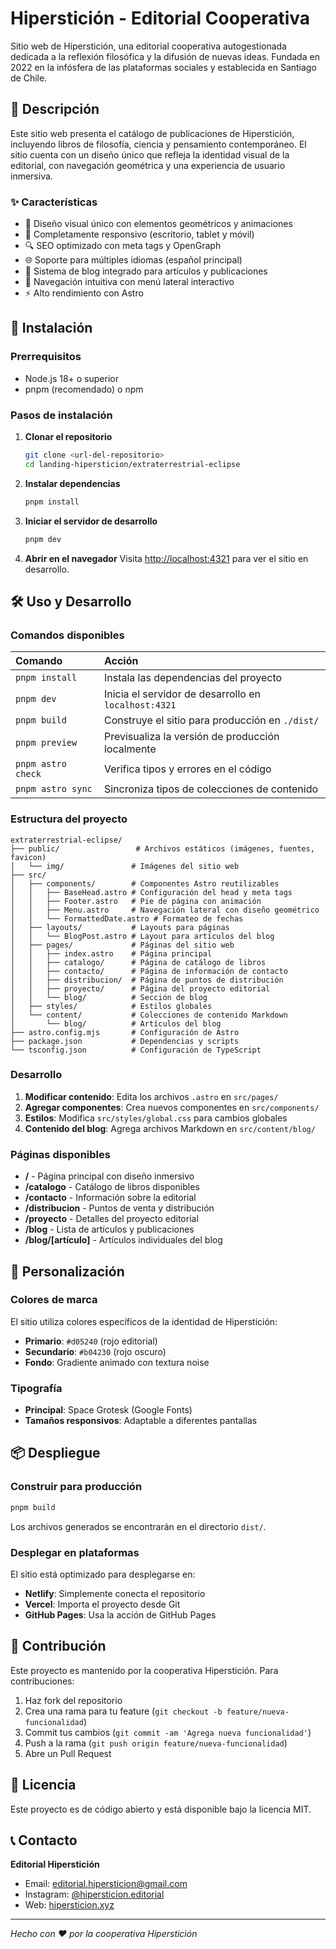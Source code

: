 # Hiperstición - Editorial Cooperativa

Sitio web de Hiperstición, una editorial cooperativa autogestionada dedicada a la reflexión filosófica y la difusión de nuevas ideas. Fundada en 2022 en la infósfera de las plataformas sociales y establecida en Santiago de Chile.

## 📖 Descripción

Este sitio web presenta el catálogo de publicaciones de Hiperstición, incluyendo libros de filosofía, ciencia y pensamiento contemporáneo. El sitio cuenta con un diseño único que refleja la identidad visual de la editorial, con navegación geométrica y una experiencia de usuario inmersiva.

### ✨ Características

- 🎨 Diseño visual único con elementos geométricos y animaciones
- 📱 Completamente responsivo (escritorio, tablet y móvil)
- 🔍 SEO optimizado con meta tags y OpenGraph
- 🌐 Soporte para múltiples idiomas (español principal)
- 📖 Sistema de blog integrado para artículos y publicaciones
- 🎯 Navegación intuitiva con menú lateral interactivo
- ⚡ Alto rendimiento con Astro

## 🚀 Instalación

### Prerrequisitos

- Node.js 18+ o superior
- pnpm (recomendado) o npm

### Pasos de instalación

1. **Clonar el repositorio**

   ```bash
   git clone <url-del-repositorio>
   cd landing-hipersticion/extraterrestrial-eclipse
   ```

2. **Instalar dependencias**

   ```bash
   pnpm install
   ```

3. **Iniciar el servidor de desarrollo**

   ```bash
   pnpm dev
   ```

4. **Abrir en el navegador**
   Visita [http://localhost:4321](http://localhost:4321) para ver el sitio en desarrollo.

## 🛠️ Uso y Desarrollo

### Comandos disponibles

| Comando            | Acción                                               |
| :----------------- | :--------------------------------------------------- |
| `pnpm install`     | Instala las dependencias del proyecto                |
| `pnpm dev`         | Inicia el servidor de desarrollo en `localhost:4321` |
| `pnpm build`       | Construye el sitio para producción en `./dist/`      |
| `pnpm preview`     | Previsualiza la versión de producción localmente     |
| `pnpm astro check` | Verifica tipos y errores en el código                |
| `pnpm astro sync`  | Sincroniza tipos de colecciones de contenido         |

### Estructura del proyecto

```
extraterrestrial-eclipse/
├── public/                 # Archivos estáticos (imágenes, fuentes, favicon)
│   └── img/               # Imágenes del sitio web
├── src/
│   ├── components/        # Componentes Astro reutilizables
│   │   ├── BaseHead.astro # Configuración del head y meta tags
│   │   ├── Footer.astro   # Pie de página con animación
│   │   ├── Menu.astro     # Navegación lateral con diseño geométrico
│   │   └── FormattedDate.astro # Formateo de fechas
│   ├── layouts/           # Layouts para páginas
│   │   └── BlogPost.astro # Layout para artículos del blog
│   ├── pages/             # Páginas del sitio web
│   │   ├── index.astro    # Página principal
│   │   ├── catalogo/      # Página de catálogo de libros
│   │   ├── contacto/      # Página de información de contacto
│   │   ├── distribucion/  # Página de puntos de distribución
│   │   ├── proyecto/      # Página del proyecto editorial
│   │   └── blog/          # Sección de blog
│   ├── styles/            # Estilos globales
│   └── content/           # Colecciones de contenido Markdown
│       └── blog/          # Artículos del blog
├── astro.config.mjs       # Configuración de Astro
├── package.json           # Dependencias y scripts
└── tsconfig.json          # Configuración de TypeScript
```

### Desarrollo

1. **Modificar contenido**: Edita los archivos `.astro` en `src/pages/`
2. **Agregar componentes**: Crea nuevos componentes en `src/components/`
3. **Estilos**: Modifica `src/styles/global.css` para cambios globales
4. **Contenido del blog**: Agrega archivos Markdown en `src/content/blog/`

### Páginas disponibles

- **/** - Página principal con diseño inmersivo
- **/catalogo** - Catálogo de libros disponibles
- **/contacto** - Información sobre la editorial
- **/distribucion** - Puntos de venta y distribución
- **/proyecto** - Detalles del proyecto editorial
- **/blog** - Lista de artículos y publicaciones
- **/blog/[artículo]** - Artículos individuales del blog

## 🎨 Personalización

### Colores de marca

El sitio utiliza colores específicos de la identidad de Hiperstición:

- **Primario**: `#d05240` (rojo editorial)
- **Secundario**: `#b04230` (rojo oscuro)
- **Fondo**: Gradiente animado con textura noise

### Tipografía

- **Principal**: Space Grotesk (Google Fonts)
- **Tamaños responsivos**: Adaptable a diferentes pantallas

## 📦 Despliegue

### Construir para producción

```bash
pnpm build
```

Los archivos generados se encontrarán en el directorio `dist/`.

### Desplegar en plataformas

El sitio está optimizado para desplegarse en:

- **Netlify**: Simplemente conecta el repositorio
- **Vercel**: Importa el proyecto desde Git
- **GitHub Pages**: Usa la acción de GitHub Pages

## 🤝 Contribución

Este proyecto es mantenido por la cooperativa Hiperstición. Para contribuciones:

1. Haz fork del repositorio
2. Crea una rama para tu feature (`git checkout -b feature/nueva-funcionalidad`)
3. Commit tus cambios (`git commit -am 'Agrega nueva funcionalidad'`)
4. Push a la rama (`git push origin feature/nueva-funcionalidad`)
5. Abre un Pull Request

## 📄 Licencia

Este proyecto es de código abierto y está disponible bajo la licencia MIT.

## 📞 Contacto

**Editorial Hiperstición**

- Email: editorial.hipersticion@gmail.com
- Instagram: [@hipersticion.editorial](https://www.instagram.com/hipersticion.editorial/)
- Web: [hipersticion.xyz](https://hipersticion.xyz)

---

_Hecho con ❤️ por la cooperativa Hiperstición_
